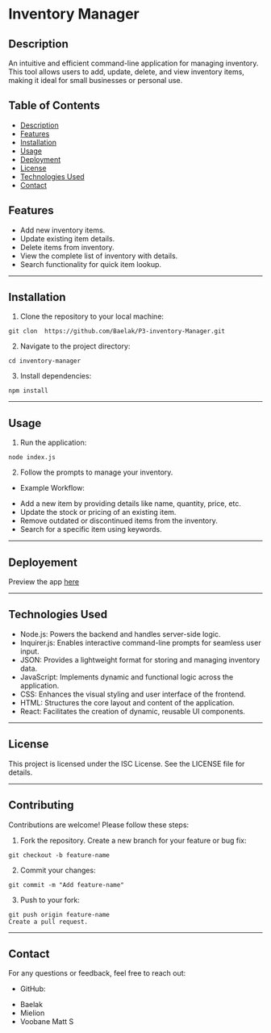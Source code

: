 # Inventory Manager

## Description

An intuitive and efficient command-line application for managing inventory. This tool allows users to add, update, delete, and view inventory items, making it ideal for small businesses or personal use.

## Table of Contents

- [Description](#description)
- [Features](#features)
- [Installation](#installation)
- [Usage](#usage)
- [Deployment](#deployemnt)
- [License](#license)
- [Technologies Used](#technologies-used)
- [Contact](#contact)
  
## Features

+ Add new inventory items.
+ Update existing item details.
+ Delete items from inventory.
+ View the complete list of inventory with details.
+ Search functionality for quick item lookup.
  
---
## Installation

1. Clone the repository to your local machine:
```
git clon  https://github.com/Baelak/P3-inventory-Manager.git
```
2. Navigate to the project directory:
```
cd inventory-manager
```
3. Install dependencies:
```
npm install
```
---
## Usage

1. Run the application:
```
node index.js
```
2. Follow the prompts to manage your inventory.
+ Example Workflow:
- Add a new item by providing details like name, quantity, price, etc.
- Update the stock or pricing of an existing item.
- Remove outdated or discontinued items from the inventory.
- Search for a specific item using keywords.
  
---
## Deployement

Preview the app [here](https://p3-inventory-manager-qkt8.onrender.com)

---
## Technologies Used

- Node.js: Powers the backend and handles server-side logic.
- Inquirer.js: Enables interactive command-line prompts for seamless user input.
- JSON: Provides a lightweight format for storing and managing inventory data.
- JavaScript: Implements dynamic and functional logic across the application.
- CSS: Enhances the visual styling and user interface of the frontend.
- HTML: Structures the core layout and content of the application.
- React: Facilitates the creation of dynamic, reusable UI components.
  
---
## License

This project is licensed under the ISC License. See the LICENSE file for details.

---
## Contributing

Contributions are welcome! Please follow these steps:

1. Fork the repository.
Create a new branch for your feature or bug fix:
```
git checkout -b feature-name
```
2. Commit your changes:
```
git commit -m "Add feature-name"
```
3. Push to your fork:
```
git push origin feature-name
Create a pull request.
```
---
## Contact

For any questions or feedback, feel free to reach out:
* GitHub: 
- Baelak
- Mielion
- Voobane Matt S

